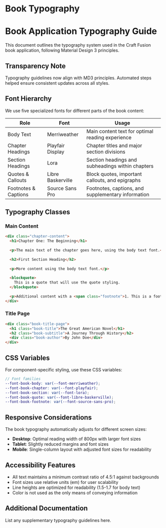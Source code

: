 # Book Typography

# Book Application Typography Guide

This document outlines the typography system used in the Craft Fusion book application, following Material Design 3 principles.

## Transparency Note
Typography guidelines now align with MD3 principles. Automated steps helped ensure consistent updates across all styles.

## Font Hierarchy

We use five specialized fonts for different parts of the book content:

| Role | Font | Usage |
|------|------|-------|
| Body Text | Merriweather | Main content text for optimal reading experience |
| Chapter Headings | Playfair Display | Chapter titles and major section divisions |
| Section Headings | Lora | Section headings and subheadings within chapters |
| Quotes & Callouts | Libre Baskerville | Block quotes, important callouts, and epigraphs |
| Footnotes & Captions | Source Sans Pro | Footnotes, captions, and supplementary information |

## Typography Classes

### Main Content

```html
<div class="chapter-content">
  <h1>Chapter One: The Beginning</h1>
  
  <p>The main text of the chapter goes here, using the body text font.</p>
  
  <h2>First Section Heading</h2>
  
  <p>More content using the body text font.</p>
  
  <blockquote>
    This is a quote that will use the quote styling.
  </blockquote>
  
  <p>Additional content with a <span class="footnote">1. This is a footnote using the footnote styling.</span></p>
</div>
```

### Title Page

```html
<div class="book-title-page">
  <h1 class="book-title">The Great American Novel</h1>
  <h2 class="book-subtitle">A Journey Through History</h2>
  <div class="book-author">By John Doe</div>
</div>
```

## CSS Variables

For component-specific styling, use these CSS variables:

```scss
// Font families
--font-book-body: var(--font-merriweather);
--font-book-chapter: var(--font-playfair);
--font-book-section: var(--font-lora);
--font-book-quote: var(--font-libre-baskerville);
--font-book-footnote: var(--font-source-sans-pro);
```

## Responsive Considerations

The book typography automatically adjusts for different screen sizes:

- **Desktop**: Optimal reading width of 800px with larger font sizes
- **Tablet**: Slightly reduced margins and font sizes
- **Mobile**: Single-column layout with adjusted font sizes for readability

## Accessibility Features

- All text maintains a minimum contrast ratio of 4.5:1 against backgrounds
- Font sizes use relative units (em) for user scalability
- Line heights are optimized for readability (1.5-1.7 for body text)
- Color is not used as the only means of conveying information

## Additional Documentation
List any supplementary typography guidelines here.
